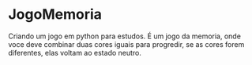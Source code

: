 # JogoMemoria
Criando um jogo em python para estudos.
É um jogo da memoria, onde voce deve combinar duas cores iguais para progredir, se as cores forem diferentes, elas voltam ao estado neutro.
